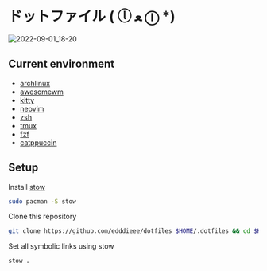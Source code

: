 # ドットファイル  ( ⓛ ﻌ ⓛ *)

![2022-09-01_18-20](https://user-images.githubusercontent.com/9718665/188033580-bdfff501-9f60-4da9-9f65-5d416c3bfe4f.png)

## Current environment

- [archlinux](https://archlinux.org/)
- [awesomewm](https://awesomewm.org/)
- [kitty](https://sw.kovidgoyal.net/kitty/)
- [neovim](https://neovim.io)
- [zsh](https://ohmyz.sh/)
- [tmux](https://github.com/tmux/tmux/wiki)
- [fzf](https://github.com/junegunn/fzf)
- [catppuccin](https://github.com/catppuccin/catppuccin)

## Setup

Install [stow](https://www.gnu.org/software/stow/)

```sh
sudo pacman -S stow
```

Clone this repository

```sh
git clone https://github.com/edddieee/dotfiles $HOME/.dotfiles && cd $HOME/.dotfiles
```

Set all symbolic links using stow

```sh
stow .
```
